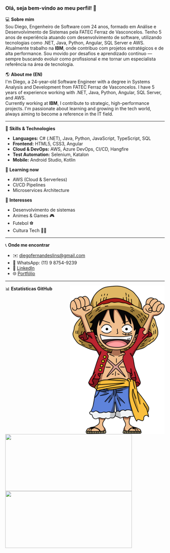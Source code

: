 ### Olá, seja bem-vindo ao meu perfil! 👋

💻 **Sobre mim**  
Sou Diego, Engenheiro de Software com 24 anos, formado em Análise e Desenvolvimento de Sistemas pela FATEC Ferraz de Vasconcelos. Tenho 5 anos de experiência atuando com desenvolvimento de software, utilizando tecnologias como .NET, Java, Python, Angular, SQL Server e AWS.  
Atualmente trabalho na **IBM**, onde contribuo com projetos estratégicos e de alta performance. Sou movido por desafios e aprendizado contínuo — sempre buscando evoluir como profissional e me tornar um especialista referência na área de tecnologia.

🌎 **About me (EN)**  
I'm Diego, a 24-year-old Software Engineer with a degree in Systems Analysis and Development from FATEC Ferraz de Vasconcelos. I have 5 years of experience working with .NET, Java, Python, Angular, SQL Server, and AWS.  
Currently working at **IBM**, I contribute to strategic, high-performance projects. I'm passionate about learning and growing in the tech world, always aiming to become a reference in the IT field.

---

🚀 **Skills & Technologies**
- **Languages:** C# (.NET), Java, Python, JavaScript, TypeScript, SQL  
- **Frontend:** HTML5, CSS3, Angular  
- **Cloud & DevOps:** AWS, Azure DevOps, CI/CD, Hangfire  
- **Test Automation:** Selenium, Katalon  
- **Mobile:** Android Studio, Kotlin  

📘 **Learning now**
- AWS (Cloud & Serverless)
- CI/CD Pipelines
- Microservices Architecture

🎯 **Interesses**
- Desenvolvimento de sistemas
- Animes & Games 🎮
- Futebol ⚽
- Cultura Tech 👨‍💻

---

📞 **Onde me encontrar**
- ✉️ diegofernandeslins@gmail.com  
- 📱 WhatsApp: (11) 9 8754-9239  
- 💼 [LinkedIn](https://www.linkedin.com/in/diego-fernandes-lins-b24698195)  
- 🌐 [Portfólio](https://diegolinsportfolio.netlify.app/)

---

<img src="https://github.com/DiegoLins10/DiegoLins10/blob/main/luffy.png" width="300px" align="right" alt="Luffy">

📊 **Estatísticas GitHub**

<img width="400px" height="180em" align="left" src="https://github-readme-stats.vercel.app/api/top-langs/?username=DiegoLins10&hide=SCSS,Pascal&layout=compact&theme=dark&langs_count=8" />  
<img width="400px" height="180em" src="https://github-readme-stats.vercel.app/api?username=diegolins10&show_icons=true&theme=dark&include_all_commits=true&count_private=true"/>
